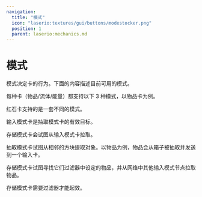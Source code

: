 ```yaml
---
navigation:
  title: "模式"
  icon: "laserio:textures/gui/buttons/modestocker.png"
  position: 1
  parent: laserio:mechanics.md
---
```


# 模式

模式决定卡的行为。下面的内容描述目前可用的模式。

每种卡（物品/流体/能量）都支持以下 3 种模式，以物品卡为例。

红石卡支持的是一套不同的模式。

<ItemImage id="laserio:card_item{channel:0b" />
<ItemImage id="exact:0b" />
<ItemImage id="inv:{Items:[]" />
<ItemImage id="Size:2}" />
<ItemImage id="itemextractamt:1b" />
<ItemImage id="itemextractspeed:20" />
<ItemImage id="mode:0b" />
<ItemImage id="priority:0s" />
<ItemImage id="regulate:0b" />
<ItemImage id="roundRobin:0" />
<ItemImage id="sneaky:-1b}" />

输入模式卡是抽取模式卡的有效目标。

存储模式卡会试图从输入模式卡拉取。

<ItemImage id="laserio:card_item{channel:0b" />
<ItemImage id="exact:0b" />
<ItemImage id="inv:{Items:[]" />
<ItemImage id="Size:2}" />
<ItemImage id="itemextractamt:1b" />
<ItemImage id="itemextractspeed:20" />
<ItemImage id="mode:1b" />
<ItemImage id="priority:0s" />
<ItemImage id="regulate:0b" />
<ItemImage id="roundRobin:0" />
<ItemImage id="sneaky:-1b}" />

抽取模式卡试图从相邻的方块提取对象。以物品为例，物品会从箱子被抽取并发送到一个输入卡。

<ItemImage id="laserio:card_item{channel:0b" />
<ItemImage id="exact:0b" />
<ItemImage id="inv:{Items:[]" />
<ItemImage id="Size:2}" />
<ItemImage id="itemextractamt:1b" />
<ItemImage id="itemextractspeed:20" />
<ItemImage id="mode:2b" />
<ItemImage id="priority:0s" />
<ItemImage id="regulate:0b" />
<ItemImage id="roundRobin:0" />
<ItemImage id="sneaky:-1b}" />

存储模式卡试图寻找它们过滤器中设定的物品，并从网络中其他输入模式节点拉取物品。

存储模式卡需要过滤器才能起效。

